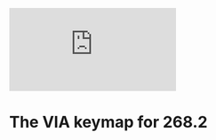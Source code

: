![Noxary 268.2 Layout Image](https://geekhack.org/index.php?action=dlattach;topic=96377.0;attach=198826;image)

# The VIA keymap for 268.2
